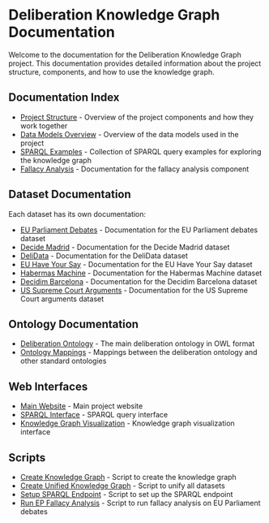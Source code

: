 # Deliberation Knowledge Graph Documentation

Welcome to the documentation for the Deliberation Knowledge Graph project. This documentation provides detailed information about the project structure, components, and how to use the knowledge graph.

## Documentation Index

- [Project Structure](project_structure.md) - Overview of the project components and how they work together
- [Data Models Overview](data_models_overview.md) - Overview of the data models used in the project
- [SPARQL Examples](../SPARQL_examples.md) - Collection of SPARQL query examples for exploring the knowledge graph
- [Fallacy Analysis](../fallacy_analysis_README.md) - Documentation for the fallacy analysis component

## Dataset Documentation

Each dataset has its own documentation:

- [EU Parliament Debates](../data/EU_parliament_debates/README.md) - Documentation for the EU Parliament debates dataset
- [Decide Madrid](../data/decide_Madrid/readme.txt) - Documentation for the Decide Madrid dataset
- [DeliData](../data/delidata/readme.txt) - Documentation for the DeliData dataset
- [EU Have Your Say](../data/EU_have_your_say/readme.txt) - Documentation for the EU Have Your Say dataset
- [Habermas Machine](../data/habermas_machine/readme.txt) - Documentation for the Habermas Machine dataset
- [Decidim Barcelona](../data/decidim_barcelona/readme.txt) - Documentation for the Decidim Barcelona dataset
- [US Supreme Court Arguments](../data/US_supreme_court_arguments/readme.txt) - Documentation for the US Supreme Court arguments dataset

## Ontology Documentation

- [Deliberation Ontology](../ontologies/deliberation.owl) - The main deliberation ontology in OWL format
- [Ontology Mappings](../ontologies/mappings.owl) - Mappings between the deliberation ontology and other standard ontologies

## Web Interfaces

- [Main Website](../index.html) - Main project website
- [SPARQL Interface](../sparql.html) - SPARQL query interface
- [Knowledge Graph Visualization](../visualize_kg.html) - Knowledge graph visualization interface

## Scripts

- [Create Knowledge Graph](../create_knowledge_graph.py) - Script to create the knowledge graph
- [Create Unified Knowledge Graph](../create_unified_kg.py) - Script to unify all datasets
- [Setup SPARQL Endpoint](../setup_sparql_endpoint.sh) - Script to set up the SPARQL endpoint
- [Run EP Fallacy Analysis](../run_ep_fallacy_analysis.py) - Script to run fallacy analysis on EU Parliament debates
